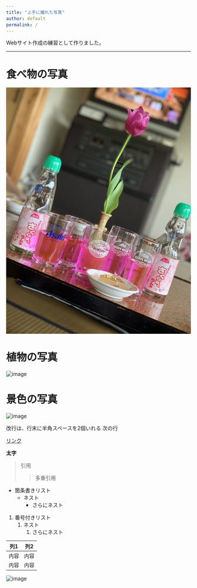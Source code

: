```yaml
---
title: "上手に撮れた写真"
author: default
permalink: /
---
```



Webサイト作成の練習として作りました。



---


# 食べ物の写真
![image](/assets/images/IMG_0052.JPG)


# 植物の写真
![image](/assets/images/IMG_7264.HEIC)

# 景色の写真
![image](/assets/images/)


改行は、行末に半角スペースを2個いれる
次の行

[リンク](https://www.google.co.jp/)

**太字**

> 引用
>> 多重引用


- 箇条書きリスト
  - ネスト
    - さらにネスト


1. 番号付きリスト
   1. ネスト
      1. さらにネスト


| 列1  | 列2  |
|-----|-----|
| 内容  | 内容  |
| 内容  | 内容  |

![image](/GHPages_WebSite/assets/images/logo-150.png)
